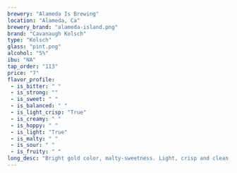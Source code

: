 ```yaml
---
brewery: "Alameda Is Brewing"
location: "Alameda, Ca"
brewery_brand: "alameda-island.png"
brand: "Cavanaugh Kolsch"
type: "Kolsch"
glass: "pint.png"
alcohol: "5%"
ibu: "NA"
tap_order: "113"
price: "7"
flavor_profile:
 - is_bitter: " "
 - is_strong: ""
 - is_sweet: " "
 - is_balanced: " "
 - is_light_crisp: "True"
 - is_creamy: " "
 - is_hoppy: " "
 - is_light: "True"
 - is_malty: " "
 - is_sour: " "
 - is_fruity: " " 
long_desc: "Bright gold color, malty-sweetness. Light, crisp and clean; floral nose, dry finish."
---
```

